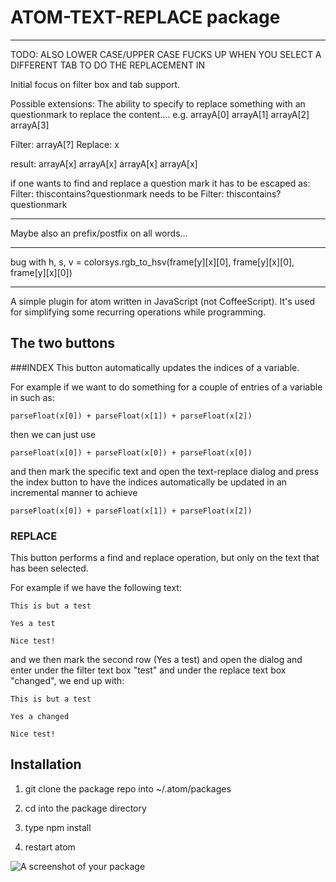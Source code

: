 # ATOM-TEXT-REPLACE package
-----------------------------------------
TODO:
ALSO LOWER CASE/UPPER CASE FUCKS UP WHEN YOU SELECT A DIFFERENT TAB TO DO THE REPLACEMENT IN

Initial focus on filter box and tab support.

Possible extensions:
The ability to specify to replace something with an questionmark to replace the content....
e.g.
arrayA[0]
arrayA[1]
arrayA[2]
arrayA[3]

Filter: arrayA[?]
Replace: x

result:
arrayA[x]
arrayA[x]
arrayA[x]
arrayA[x]

if one wants to find and replace a question mark it has to be escaped as:
Filter: thiscontains?questionmark
needs to be
Filter: thiscontains\?questionmark


-----------------------------------
Maybe also an prefix/postfix on all words...

---------------------------------------------

bug with
h, s, v = colorsys.rgb_to_hsv(frame[y][x][0], frame[y][x][0], frame[y][x][0])

-----------------------------------------
A simple plugin for atom written in JavaScript (not CoffeeScript). It's used for simplifying some recurring operations while programming.

## The two buttons
###INDEX
This button automatically updates the indices of a variable.

For example if we want to do something for a couple of entries of a variable in such as:

```
parseFloat(x[0]) + parseFloat(x[1]) + parseFloat(x[2])
```

then we can just use

```
parseFloat(x[0]) + parseFloat(x[0]) + parseFloat(x[0])
```

and then mark the specific text and open the text-replace dialog and press the index button to
have the indices automatically be updated in an incremental manner to achieve

```
parseFloat(x[0]) + parseFloat(x[1]) + parseFloat(x[2])
```

### REPLACE
This button performs a find and replace operation, but only on the text that has been selected.

For example if we have the following text:

```
This is but a test

Yes a test

Nice test!
```

and we then mark the second row (Yes a test) and open the dialog and enter under the filter text box "test" and under the replace text box "changed", we end up with:

```
This is but a test

Yes a changed

Nice test!
```

## Installation
1. git clone the package repo into ~/.atom/packages

2. cd into the package directory

3. type npm install

4. restart atom

![A screenshot of your package](https://f.cloud.github.com/assets/69169/2290250/c35d867a-a017-11e3-86be-cd7c5bf3ff9b.gif)
